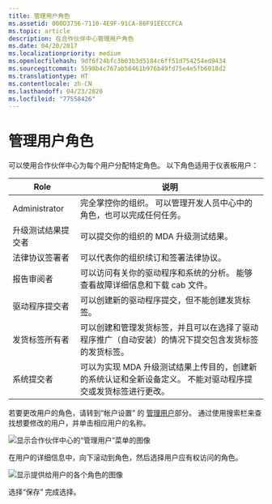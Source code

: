 ```yaml
---
title: 管理用户角色
ms.assetid: 000D3756-7110-4E9F-91CA-86F91EECCFCA
ms.topic: article
description: 在合作伙伴中心管理用户角色
ms.date: 04/20/2017
ms.localizationpriority: medium
ms.openlocfilehash: 9df6f24bfc3b03b3d5184c6ff51d754254ed9434
ms.sourcegitcommit: 5598b4c767ab56461b976b49fd75e4e5fb6018d2
ms.translationtype: HT
ms.contentlocale: zh-CN
ms.lasthandoff: 04/23/2020
ms.locfileid: "77558426"
---
```

# <a name="managing-user-roles"></a>管理用户角色

可以使用合作伙伴中心为每个用户分配特定角色。 以下角色适用于仪表板用户：

| Role                           | 说明                                                                                                                                                                                                                                                |
|--------------------------------|------------------------------------------------------------------------------------------------------------------------------------------------------------------------------------------------------------------------------------------------------------|
| Administrator                  | 完全掌控你的组织。 可以管理开发人员中心中的角色，也可以完成任何任务。                                                                                                                                                       |
| 升级测试结果提交者 | 可以提交你的组织的 MDA 升级测试结果。                                                                                                                                                                                                 |
| 法律协议签署者         | 可以代表你的组织续订和签署法律协议。                                                                                                                                                                                        |
| 报告审阅者                | 可以访问有关你的驱动程序和系统的分析。 能够查看故障详细信息和下载 cab 文件。                                                                                                                                                        |
| 驱动程序提交者               | 可以创建新的驱动程序提交，但不能创建发货标签。                                                                                                                                                                                       |
| 发货标签所有者           | 可以创建和管理发货标签，并且可以在选择了驱动程序推广（自动安装）的情况下提交包含发货标签的发货标签。                                        |
| 系统提交者               | 可以为实现 MDA 升级测试结果上传目的，创建新的系统认证和全新设备定义。 不能对驱动程序提交或发货标签进行更改。                                                                 |

若要更改用户的角色，请转到“帐户设置”  的 [管理用户](https://go.microsoft.com/fwlink/?linkid=833569)部分。 通过使用搜索栏来查找想要修改的用户，并单击相应用户的名称。

![显示合作伙伴中心的“管理用户”菜单的图像](images/manage-users.png)

在用户的详细信息中，向下滚动到角色，然后选择用户应有权访问的角色。

![显示提供给用户的各个角色的图像](images/user-roles.png)

选择“保存”  完成选择。
